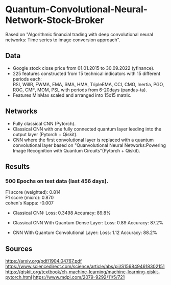 # Quantum-Convolutional-Neural-Network-Stock-Broker
Based on "Algorithmic financial trading with deep convolutional neural networks: Time series to image conversion approach".

## Data

*  Google stock close price from 01.01.2015 to 30.09.2022 (yfinance).
* 225 features constructed from 15 technical indicators with 15 different periods each: \
RSI, WillR, FWMA, EMA, SMA, HMA, TripleEMA, CCI, CMO, Inertia, PGO, ROC, CMF, MOM, PSL with periods from 6-20days (pandas-ta).
* Features MinMax scaled and arranged into 15x15 matrix.

## Networks
* Fully classical CNN (Pytorch).
* Classical CNN with one fully connected quantum layer leeding into the output layer (Pytorch + Qiskit).
* CNN where the first convolutional layer is replaced with a quantum convolutional layer based on "Quanvolutional Neural Networks:Powering
Image Recognition with Quantum Circuits"(Pytorch + Qiskit).

## Results

### 500 Epochs on test data (last 456 days).
F1 score (weighted): 0.814\
F1 score (micro): 0.870\
cohen's Kappa: -0.007


* Classical CNN: 
	Loss: 0.3498
	Accuracy: 89.8%
  
* Classical CNN With Quantum Dense Layer:
	Loss: 0.89
	Accuracy: 87.2%

* CNN With Quantum Convolutional Layer:
	Loss: 1.12
	Accuracy: 88.2%
  
  
 ## Sources
 https://arxiv.org/pdf/1904.04767.pdf
 https://www.sciencedirect.com/science/article/abs/pii/S1568494618302151
 https://qiskit.org/textbook/ch-machine-learning/machine-learning-qiskit-pytorch.html
 https://www.mdpi.com/2079-9292/11/5/721

 
